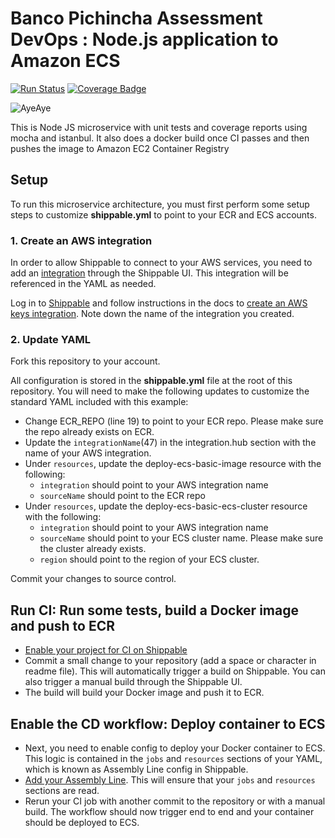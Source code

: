 # Banco Pichincha Assessment DevOps : Node.js application to Amazon ECS

[![Run Status](https://api.shippable.com/projects/58f6fcddd1780a07007bba3f/badge?branch=master)](https://app.shippable.com/github/devops-recipes/deploy-ecs-basic) [![Coverage Badge](https://api.shippable.com/projects/58f6fcddd1780a07007bba3f/coverageBadge?branch=master)](https://app.shippable.com/github/devops-recipes/deploy-ecs-basic)

![AyeAye](https://github.com/devops-recipes/deploy-ecs-basic/blob/master/public/resources/images/captain.png)

This is  Node JS microservice with unit tests and coverage reports using mocha and istanbul. It also does a docker build once CI passes and then pushes the image to Amazon EC2 Container Registry

## Setup

To run this microservice architecture, you must first perform some setup steps to customize **shippable.yml** to point to your ECR and ECS accounts. 

### 1. Create an AWS integration

In order to allow Shippable to connect to your AWS services, you need to add an [integration](http://docs.shippable.com/platform/integration/overview/) through the Shippable UI. This integration will be referenced in the YAML as needed.

Log in to [Shippable](wwww.shippable.com) and follow instructions in the docs to [create an AWS keys integration](http://docs.shippable.com/platform/integration/aws-keys/). Note down the name of the integration you created.

### 2. Update YAML

Fork this repository to your account. 

All configuration is stored in the **shippable.yml** file at the root of this repository. You will need to make the following updates to customize the standard YAML included with this example:

* Change ECR_REPO (line 19) to point to your ECR repo. Please make sure the repo already exists on ECR.
* Update the `integrationName`(47) in the integration.hub section with the name of your AWS integration.
* Under `resources`, update the deploy-ecs-basic-image resource with the following:
   * `integration` should point to your AWS integration name
   * `sourceName` should point to the ECR repo
* Under `resources`, update the deploy-ecs-basic-ecs-cluster resource with the following:
   * `integration` should point to your AWS integration name
   * `sourceName` should point to your ECS cluster name. Please make sure the cluster already exists.
   * `region` should point to the region of your ECS cluster.

Commit your changes to source control.

## Run CI: Run some tests, build a Docker image and push to ECR

* [Enable your project for CI on Shippable](http://docs.shippable.com/ci/enable-project/) 
* Commit a small change to your repository (add a space or character in readme file). This will automatically trigger a build on Shippable. You can also trigger a manual build through the Shippable UI.
* The build will build your Docker image and push it to ECR.

## Enable the CD workflow: Deploy container to ECS

* Next, you need to enable config to deploy your Docker container to ECS. This logic is contained in the `jobs` and `resources` sections of your YAML, which is known as Assembly Line config in Shippable.
* [Add your Assembly Line](http://docs.shippable.com/platform/tutorial/workflow/add-assembly-line/). This will ensure that your `jobs` and `resources` sections are read.
* Rerun your CI job with another commit to the repository or with a manual build. The workflow should now trigger end to end and your container should be deployed to ECS.




